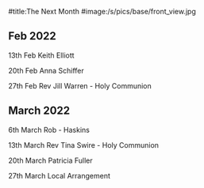 #title:The Next Month
#image:/s/pics/base/front_view.jpg



## Feb 2022

13th Feb  Keith Elliott 

20th Feb  Anna Schiffer

27th Feb  Rev Jill Warren - Holy Communion

## March 2022

6th March  Rob - Haskins

13th March Rev Tina Swire - Holy Communion

20th March Patricia Fuller 

27th March Local Arrangement



